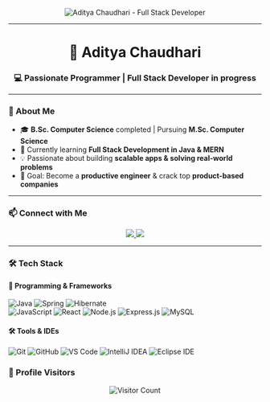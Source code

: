 <!-- Banner -->
<p align="center">
  <img src="![Uploading image.png…]()
" alt="Aditya Chaudhari - Full Stack Developer" />
</p>

---

<h1 align="center">🚀 Aditya Chaudhari</h1>
<h3 align="center">💻 Passionate Programmer | Full Stack Developer in progress</h3>

---

### 🌟 About Me
- 🎓 **B.Sc. Computer Science** completed | Pursuing **M.Sc. Computer Science**  
- 🌱 Currently learning **Full Stack Development in Java & MERN**  
- 💡 Passionate about building **scalable apps & solving real-world problems**  
- 🎯 Goal: Become a **productive engineer** & crack top **product-based companies**  

---

### 📫 Connect with Me  
<p align="center">
  <a href="adityachaudhariedu312005@gmail.com">
    <img src="https://img.shields.io/badge/Gmail-D14836?style=for-the-badge&logo=gmail&logoColor=white" />
  </a>
  <a href="https://www.linkedin.com/in/aditya-chaudhari-b9767a36a/" target="_blank">
    <img src="https://img.shields.io/badge/LinkedIn-0A66C2?style=for-the-badge&logo=linkedin&logoColor=white" />
  </a>
</p>

---

### 🛠 Tech Stack

#### 🚀 Programming & Frameworks  
![Java](https://img.shields.io/badge/Java-ED8B00?style=for-the-badge&logo=openjdk&logoColor=white)
![Spring](https://img.shields.io/badge/Spring-6DB33F?style=for-the-badge&logo=spring&logoColor=white)
![Hibernate](https://img.shields.io/badge/Hibernate-59666C?style=for-the-badge&logo=hibernate&logoColor=white)  
![JavaScript](https://img.shields.io/badge/JavaScript-323330?style=for-the-badge&logo=javascript&logoColor=F7DF1E)
![React](https://img.shields.io/badge/React-20232A?style=for-the-badge&logo=react&logoColor=61DAFB)
![Node.js](https://img.shields.io/badge/Node.js-339933?style=for-the-badge&logo=nodedotjs&logoColor=white)
![Express.js](https://img.shields.io/badge/Express.js-000000?style=for-the-badge&logo=express&logoColor=white)
![MySQL](https://img.shields.io/badge/MySQL-005C84?style=for-the-badge&logo=mysql&logoColor=white)

#### 🛠 Tools & IDEs  
![Git](https://img.shields.io/badge/Git-F05033?style=for-the-badge&logo=git&logoColor=white)
![GitHub](https://img.shields.io/badge/GitHub-121011?style=for-the-badge&logo=github&logoColor=white)
![VS Code](https://img.shields.io/badge/VSCode-0078d7?style=for-the-badge&logo=visual-studio-code&logoColor=white)
![IntelliJ IDEA](https://img.shields.io/badge/IntelliJIDEA-000000?style=for-the-badge&logo=intellij-idea&logoColor=white)
![Eclipse IDE](https://img.shields.io/badge/Eclipse-2C2255?style=for-the-badge&logo=eclipseide&logoColor=white)


### 👀 Profile Visitors
<p align="center">
  <img src="https://komarev.com/ghpvc/?username=YourUserName&color=blue&style=for-the-badge" alt="Visitor Count" />
</p>
